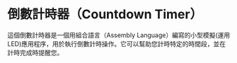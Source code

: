 # 倒數計時器（Countdown Timer）
這個倒數計時器是一個用組合語言（Assembly Language）編寫的小型模擬(運用LED)應用程序，用於執行倒數計時操作。它可以幫助您計時特定的時間段，並在計時完成時提醒您。
